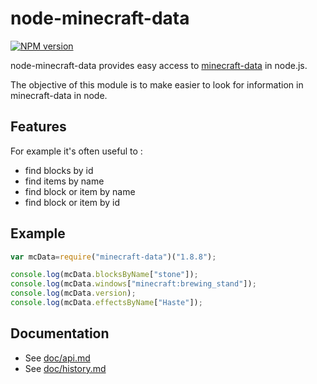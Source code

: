 # node-minecraft-data
[![NPM version](https://badge.fury.io/js/minecraft-data.svg)](http://badge.fury.io/js/minecraft-data)

node-minecraft-data provides easy access to [minecraft-data](https://github.com/PrismarineJS/minecraft-data) in node.js.

The objective of this module is to make easier to look for information in minecraft-data in node.

## Features

For example it's often useful to : 

* find blocks by id
* find items by name
* find block or item by name
* find block or item by id

## Example

```js
var mcData=require("minecraft-data")("1.8.8");

console.log(mcData.blocksByName["stone"]);
console.log(mcData.windows["minecraft:brewing_stand"]);
console.log(mcData.version);
console.log(mcData.effectsByName["Haste"]);
```

## Documentation

 * See [doc/api.md](doc/api.md)
 * See [doc/history.md](doc/history.md)
